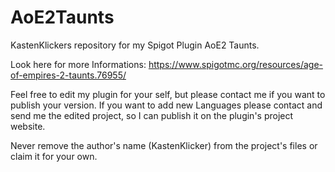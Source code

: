 # AoE2Taunts
KastenKlickers repository for my Spigot Plugin AoE2 Taunts.

Look here for more Informations: 
https://www.spigotmc.org/resources/age-of-empires-2-taunts.76955/

Feel free to edit my plugin for your self, but please contact me if you want to publish your version.
If you want to add new Languages please contact and send me the edited project, so I can publish it on the plugin's project website.

Never remove the author's name (KastenKlicker) from the project's files or claim it for your own.
